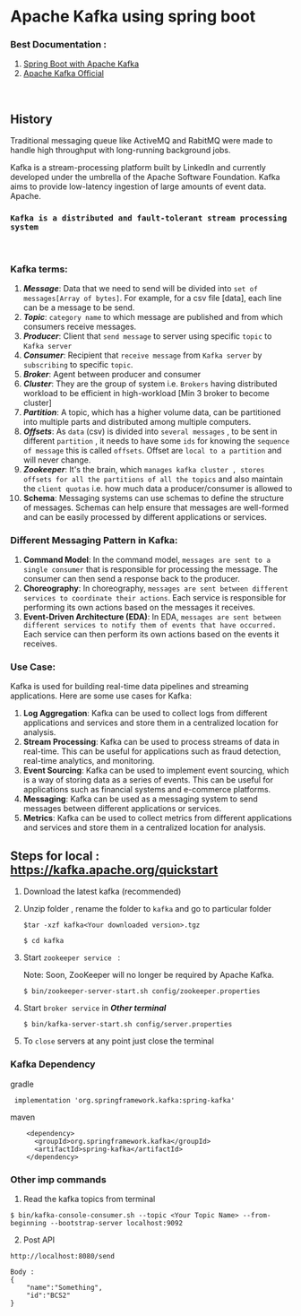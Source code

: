 # Apache Kafka using spring boot

### Best Documentation : 
  
  1. [Spring Boot with Apache Kafka](https://docs.spring.io/spring-kafka/docs/current/reference/html/#preface)
  2. [Apache Kafka Official ](https://kafka.apache.org/documentation/)

<br>

## History
Traditional messaging queue like ActiveMQ and RabitMQ were made to handle high throughput with long-running background jobs. 

Kafka is a stream-processing platform built by LinkedIn and currently developed under the umbrella of the Apache Software Foundation. Kafka aims to provide low-latency ingestion of large amounts of event data.
Apache. 

### `Kafka is a distributed and fault-tolerant stream processing system`

<br>

### Kafka terms:

1. ***Message***: Data that we need to send will be divided into `set of messages[Array of bytes]`. For example, for a csv file [data], each line can be a message to be send. 
2. ***Topic***: `category name` to which message are published and from which consumers receive messages. 
3. ***Producer***: Client that `send message` to server using specific `topic` to `Kafka server`
4. ***Consumer***: Recipient that `receive message` from `Kafka server` by `subscribing` to specific `topic`. 
5. ***Broker***: Agent between producer and consumer
6. ***Cluster***: They are the group of system i.e. `Brokers` having distributed workload to be efficient in high-workload [Min 3 broker to become cluster]
7. ***Partition***: A topic, which has a higher volume data, can be partitioned into multiple parts and distributed among multiple computers. 
8. ***Offsets***: As `data` (csv) is divided into `several messages` , to be sent in different `partition` , it needs to have some `ids` for knowing the `sequence of message` this is called `offsets`. Offset are `local to a partition` and will never change. 
9. ***Zookeeper***: It's the brain, which `manages kafka cluster , stores offsets for all the partitions of all the topics` and also maintain the `client quotas` i.e. how much data a producer/consumer is allowed to
10. **Schema**: Messaging systems can use schemas to define the structure of messages. Schemas can help ensure that messages are well-formed and can be easily processed by different applications or services.

### Different Messaging Pattern in Kafka: 
1. **Command Model**: In the command model, `messages are sent to a single consumer` that is responsible for processing the message. The consumer can then send a response back to the producer.
2. **Choreography**: In choreography, `messages are sent between different services to coordinate their actions`. Each service is responsible for performing its own actions based on the messages it receives.
3. **Event-Driven Architecture (EDA)**: In EDA, `messages are sent between different services to notify them of events that have occurred.` Each service can then perform its own actions based on the events it receives.


### Use Case: 
Kafka is used for building real-time data pipelines and streaming applications. Here are some use cases for Kafka:

1. **Log Aggregation**: Kafka can be used to collect logs from different applications and services and store them in a centralized location for analysis.
2. **Stream Processing**: Kafka can be used to process streams of data in real-time. This can be useful for applications such as fraud detection, real-time analytics, and monitoring.
3. **Event Sourcing**: Kafka can be used to implement event sourcing, which is a way of storing data as a series of events. This can be useful for applications such as financial systems and e-commerce platforms.
4. **Messaging**: Kafka can be used as a messaging system to send messages between different applications or services.
5. **Metrics**: Kafka can be used to collect metrics from different applications and services and store them in a centralized location for analysis.

## Steps for local : https://kafka.apache.org/quickstart 


1. Download the latest kafka (recommended)
2. Unzip folder , rename the folder to `kafka` and go to particular folder
   ```
   $tar -xzf kafka<Your downloaded version>.tgz
   
   $ cd kafka
   ```
3. Start `zookeeper service ` : 
   
   Note: Soon, ZooKeeper will no longer be required by Apache Kafka.

   ```
   $ bin/zookeeper-server-start.sh config/zookeeper.properties
   ```
4. Start `broker service` in ***Other terminal***

   ```
   $ bin/kafka-server-start.sh config/server.properties
   ```

5. To `close` servers at any point just close the terminal


### Kafka Dependency 

gradle

```
 implementation 'org.springframework.kafka:spring-kafka'
```

maven
```
    <dependency>
      <groupId>org.springframework.kafka</groupId>
      <artifactId>spring-kafka</artifactId>
    </dependency>

```
### Other imp commands

1. Read the kafka topics from terminal 

```
$ bin/kafka-console-consumer.sh --topic <Your Topic Name> --from-beginning --bootstrap-server localhost:9092
```

2. Post API

```
http://localhost:8080/send

Body : 
{
    "name":"Something",
    "id":"BCS2"
}

```